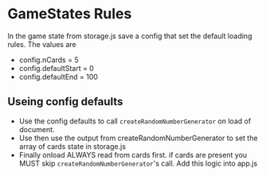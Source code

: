 


# GameStates Rules

In the game state from storage.js save a config that set the default loading rules. The values are
- config.nCards = 5
- config.defaultStart = 0
- config.defaultEnd = 100

## Useing config defaults
- Use the config defaults to call `createRandomNumberGenerator` on load of document.
- Use then use the output from createRandomNumberGenerator to set the array of cards state in storage.js
- Finally onload ALWAYS read from cards first. if cards are present you MUST skip `createRandomNumberGenerator`'s call. Add this logic into app.js

